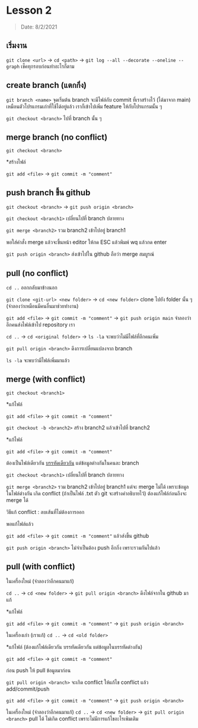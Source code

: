 # Lesson 2
> Date: 8/2/2021

## เริ่มงาน
`git clone <url>` -> `cd <path>` -> `git log --all --decorate --oneline --graph` เช็คทุกรอบก่อนทำอะไรก็ตาม

## create branch (แตกกิ่ง)
`git branch <name>`
จุดเริ่มต้น branch จะมีไฟล์กับ commit ที่เราสร้างไว้ (ได้มาจาก main) เหมือนตัวโปรแกรมเก่าที่ใช้ได้อยู่แล้ว เราก็เข้าไปเพิ่ม feature ให้กับโปรแกรมนั้น ๆ

`git checkout <branch>` ไปที่ branch นั้น ๆ

## merge branch (no conflict)

`git checkout <branch>`

*สร้างไฟล์

`git add <file>` -> `git commit -m "comment"`

## push branch ขึ้น github
`git checkout <branch>` -> `git push origin <branch>`

`git checkout <branch1>`
เปลี่ยนไปที่ branch ปลายทาง

`git merge <branch2>`
รวม branch2 เข้าไปอยู่ branch1

พอใส่คำสั่ง merge แล้วจะขึ้นหน้า editor ให้กด ESC แล้วพิมพ์ wq แล้วกด enter

`git push origin <branch>`
ส่งเข้าไปใน github ถือว่า merge สมบูรณ์

## pull (no conflict)
`cd ..`
ออกกลับมาข้างนอก

`git clone <git-url> <new folder>` -> `cd <new folder>`
clone ไปยัง folder นั้น ๆ (จำลองว่าเหมือนมีคนอื่นมาช่วยทำงาน)

`git add <file>` -> `git commit -m "comment"` -> `git push origin main` จำลองว่าอีกคนส่งไฟล์เข้าไป repository เรา

`cd ..` -> `cd <original folder>` -> `ls -la`
จะพบว่าไม่มีไฟล์ที่อีกคนเพิ่ม

`git pull origin <branch>`
ดึงการเปลี่ยนแปลงจาก branch

`ls -la`
จะพบว่ามีไฟล์เพิ่มมาแล้ว

## merge (with conflict)

`git checkout <branch1>`

*แก้ไฟล์

`git add <file>` ->
`git commit -m "comment"`

`git checkout -b <branch2>` สร้าง branch2 แล้วเข้าไปที่ branch2

*แก้ไฟล์

`git add <file>` ->
`git commit -m "comment"`

ต้องเป็นไฟล์เดียวกัน <ins>บรรทัดเดียวกัน</ins> แต่ข้อมูลต่างกันในคนละ branch

`git checkout <branch1>`
เปลี่ยนไปที่ branch ปลายทาง

`git merge <branch2>`
รวม branch2 เข้าไปอยู่ branch1 แต่จะ merge ไม่ได้ เพราะข้อมูลในไฟล์ต่างกัน เกิด conflict (ถ้าเป็นไฟล์ .txt ตัว git จะสร้างคำอธิบายไว้) ต้องแก้ไฟล์ก่อนถึงจะ merge ได้

วิธีแก้ conflict : ลบเส้นที่ไม่ต้องการออก

พอแก้ไฟล์แล้ว

`git add <file>` ->
`git commit -m "comment"`
แล้วส่งขึ้น github

`git push origin <branch>`
ไม่จำเป็นต้อง push อีกกิ่ง เพราะรวมกันไปแล้ว

## pull (with conflict)
ในเครื่องใหม่ (จำลองว่าอีกคนมาแก้)

`cd ..` ->
`cd <new folder>` ->
`git pull origin <branch>`
ดึงไฟล์จากใน github มาแก้

*แก้ไฟล์

`git add <file>` ->
`git commit -m "comment"` ->
`git push origin <branch>`

ในเครื่องเก่า (เราแก้)
`cd ..` ->
`cd <old folder>`

*แก้ไฟล์ (ต้องแก้ไฟล์เดียวกัน บรรทัดเดียวกัน แต่ข้อมูลในบรรทัดต่างกัน)

`git add <file>` ->
`git commit -m "comment"`

ก่อน push ให้ pull ข้อมูลมาก่อน

`git pull origin <branch>`
จะเกิด conflict ให้แก้ไข conflict แล้ว add/commit/push

`git add <file>` ->
`git commit -m "comment"` ->
`git push origin <branch>`

ในเครื่องใหม่ (จำลองว่าอีกคนมาแก้)
`cd ..` ->
`cd <new folder>` ->
`git pull origin <branch>`
pull ได้ ไม่เกิด conflict เพราะไม่มีการแก้ไขอะไรเพิมเติม